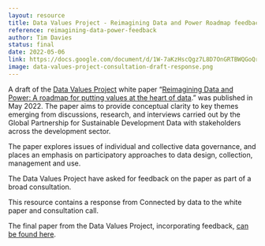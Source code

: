 ```yaml
---
layout: resource
title: Data Values Project - Reimagining Data and Power Roadmap feedback
reference: reimagining-data-power-feedback
author: Tim Davies
status: final
date: 2022-05-06
link: https://docs.google.com/document/d/1W-7aKzHscQgz7L8D7OnGRTBWQGoQrkPTBeBAgtfqCPk/edit#
image: data-values-project-consultation-draft-response.png
---
```


A draft of the [Data Values Project](https://www.data4sdgs.org/data-values-project-public-consultation) white paper “[Reimagining Data and Power: A roadmap for putting values at the heart of data](https://docs.google.com/document/d/1wGWzdMxClZgwhkSdh24XPLXm7Z1P_Yh7H9PSqnym2Dg/edit?usp=sharing).” was published in May 2022. The paper aims to provide conceptual clarity to key themes emerging from discussions, research, and interviews carried out by the Global Partnership for Sustainable Development Data with stakeholders across the development sector.

The paper explores issues of individual and collective data governance, and places an emphasis on participatory approaches to data design, collection, management and use.

The Data Values Project have asked for feedback on the paper as part of a broad consultation.

This resource contains a response from Connected by data to the white paper and consultation call.

The final paper from the Data Values Project, incorporating feedback, [can be found here](https://www.data4sdgs.org/reimagining-data-and-power-roadmap-putting-values-heart-data-0).
